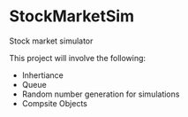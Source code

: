 # StockMarketSim
Stock market simulator

This project will involve the following:
- Inhertiance
- Queue
- Random number generation for simulations
- Compsite Objects
